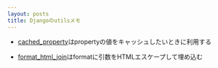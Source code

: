 ```yaml
---
layout: posts
title: Djangoのutilsメモ 
---
```


* [cached_property](https://docs.djangoproject.com/en/dev/ref/utils/#django.utils.functional.cached_property)はpropertyの値をキャッシュしたいときに利用する

* [format_html_join](https://docs.djangoproject.com/en/dev/ref/utils/#django.utils.html.format_html)はformatに引数をHTMLエスケープして埋め込む
